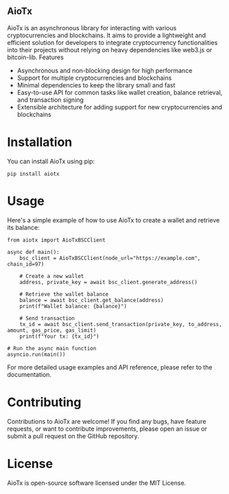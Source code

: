 ## AioTx

AioTx is an asynchronous library for interacting with various cryptocurrencies and blockchains. It aims to provide a lightweight and efficient solution for developers to integrate cryptocurrency functionalities into their projects without relying on heavy dependencies like web3.js or bitcoin-lib.
Features

- Asynchronous and non-blocking design for high performance
- Support for multiple cryptocurrencies and blockchains
- Minimal dependencies to keep the library small and fast
- Easy-to-use API for common tasks like wallet creation, balance retrieval, and transaction signing
- Extensible architecture for adding support for new cryptocurrencies and blockchains

# Installation
You can install AioTx using pip:
```
pip install aiotx
```

# Usage
Here's a simple example of how to use AioTx to create a wallet and retrieve its balance:

```
from aiotx import AioTxBSCClient

async def main():
    bsc_client = AioTxBSCClient(node_url="https://example.com", chain_id=97)
    
    # Create a new wallet
    address, private_key = await bsc_client.generate_address()
    
    # Retrieve the wallet balance
    balance = await bsc_client.get_balance(address)
    print(f"Wallet balance: {balance}")

    # Send transaction
    tx_id = await bsc_client.send_transaction(private_key, to_address, amount, gas_price, gas_limit)
    print(f"Your tx: {tx_id}")

# Run the async main function
asyncio.run(main())
```

For more detailed usage examples and API reference, please refer to the documentation.

# Contributing
Contributions to AioTx are welcome! If you find any bugs, have feature requests, or want to contribute improvements, please open an issue or submit a pull request on the GitHub repository.

# License
AioTx is open-source software licensed under the MIT License.